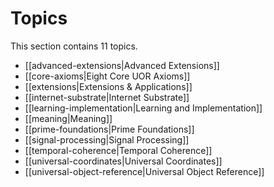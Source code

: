 # Topics

This section contains 11 topics.

- [[advanced-extensions|Advanced Extensions]]
- [[core-axioms|Eight Core UOR Axioms]]
- [[extensions|Extensions & Applications]]
- [[internet-substrate|Internet Substrate]]
- [[learning-implementation|Learning and Implementation]]
- [[meaning|Meaning]]
- [[prime-foundations|Prime Foundations]]
- [[signal-processing|Signal Processing]]
- [[temporal-coherence|Temporal Coherence]]
- [[universal-coordinates|Universal Coordinates]]
- [[universal-object-reference|Universal Object Reference]]
